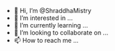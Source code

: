 - 👋 Hi, I’m @ShraddhaMistry
- 👀 I’m interested in ...
- 🌱 I’m currently learning ...
- 💞️ I’m looking to collaborate on ...
- 📫 How to reach me ...

<!---
ShraddhaMistry/ShraddhaMistry is a ✨ special ✨ repository because its `README.md` (this file) appears on your GitHub profile.
You can click the Preview link to take a look at your changes.
--->
